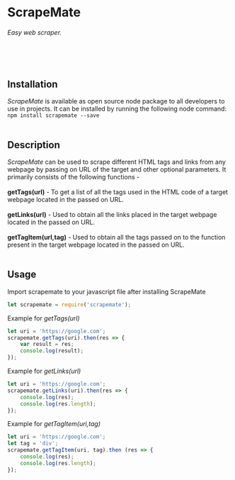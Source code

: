 # ScrapeMate
###### Easy web scraper.
<br/><br/>
## Installation
*ScrapeMate* is available as open source node package to all developers to use in projects.
It can be installed by running the following node command: <br/>
```npm install scrapemate --save```
<br/><br/>
## Description
*ScrapeMate* can be used to scrape different HTML tags and links from any webpage by passing on URL of the target and other optional parameters. It primarily consists of the following functions - <br/><br/>
**getTags(url)** - To get a list of all the tags used in the HTML code of a target webpage located in the passed on URL.<br/><br/>
**getLinks(url)** - Used to obtain all the links placed in the target webpage located in the passed on URL.<br/><br/>
**getTagItem(url,tag)** - Used to obtain all the tags passed on to the function present in the target webpage located in the passed on URL.
<br/><br/>
## Usage

Import scrapemate to your javascript file after installing ScrapeMate
```javascript
let scrapemate = require('scrapemate');
```
Example for *getTags(url)*
```javascript
let uri = 'https://google.com';
scrapemate.getTags(uri).then(res => {
    var result = res;
    console.log(result);
});
```
Example for *getLinks(url)*
```javascript
let uri = 'https://google.com';
scrapemate.getLinks(uri).then(res => {
    console.log(res);
    console.log(res.length);
});
``` 

Example for *getTagItem(uri,tag)*
```javascript
let uri = 'https://google.com';
let tag = 'div';
scrapemate.getTagItem(uri, tag).then (res => {
    console.log(res);
    console.log(res.length);
});
```
